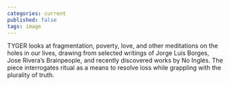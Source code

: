 ```yaml
---
categories: current
published: false
tags: image
---
```


TYGER looks at fragmentation, poverty, love, and other meditations on the holes in our lives, drawing from selected writings of Jorge Luis Borges, Jose Rivera’s Brainpeople, and recently discovered works by No Inglés. The piece interrogates ritual as a means to resolve loss while grappling with the plurality of truth. 